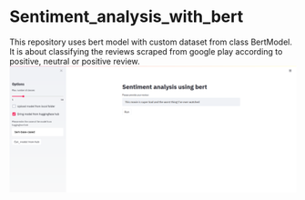 # Sentiment_analysis_with_bert
This repository uses bert model with custom dataset from class BertModel. It is about classifying the reviews scraped from google play according to positive, neutral or positive review.
![demo](photo1.png)
